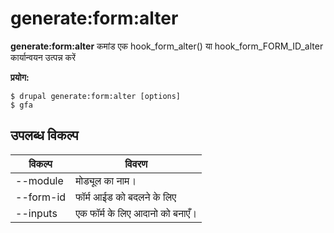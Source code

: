 # generate:form:alter
**generate:form:alter** कमांड एक hook_form_alter() या hook_form_FORM_ID_alter कार्यान्वयन उत्पन्न करें

**प्रयोग:**
```
$ drupal generate:form:alter [options] 
$ gfa  
```

## उपलब्ध विकल्प
विकल्प | विवरण
-------|-------------
--module | मोड्यूल का नाम।
--form-id | फॉर्म आईड को बदलने के लिए
--inputs | एक फॉर्म के लिए आदानो को बनाएँ।
